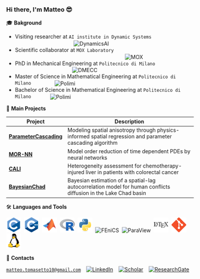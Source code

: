 ### Hi there, I'm Matteo :sunglasses:

:mortar_board: **Bakground**

- Visiting researcher at `AI institute in Dynamic Systems` $~~~~~~~~~~~~~~~~~~~~~~~~~~~~~~~~~~~~~~~$ <img src="https://github.com/MatteoTomasetto/Images/blob/main/DynamicsAI.png" title="DynamicsAI" alt="DynamicsAI" height="50" align="center"/>
- Scientific collaborator at `MOX Laboratory` $~~~~~~~~~~~~~~~~~~~~~~~~~~~~~~~~~~~~~~~~~~~~~~~~~~~~~~~~~~~~~~~~~~~~~~~~~~$ <img src="https://github.com/MatteoTomasetto/Images/blob/main/MOX_logo.png" title="MOX" alt="MOX" height="40" align="center"/>
- PhD in Mechanical Engineering at `Politecnico di Milano` $~~~~~~~~~~~~~~~~~~~~~~~~~~~~~~~~~~~~~~$ <img src="https://github.com/MatteoTomasetto/Images/blob/main/DMECC_logo.png" title="DMECC" alt="DMECC" height="50" align="center"/>
- Master of Science in Mathematical Engineering at `Politecnico di Milano` $~~~~~~~~~~~~~~$ <img src="https://github.com/MatteoTomasetto/Images/blob/main/Polimi_logo.png" title="Polimi" alt="Polimi" height="90" align="center"/>
- Bachelor of Science in Mathematical Engineering  at `Politecnico di Milano` $~~~~~~~~~~~$ <img src="https://github.com/MatteoTomasetto/Images/blob/main/Polimi_logo.png" title="Polimi" alt="Polimi" height="90" align="center"/>

:pushpin: **Main Projects**

| Project                                                                                                                   | Description                                                                                                     |
|---------------------------------------------------------------------------------------------------------------------------|-----------------------------------------------------------------------------------------------------------------|
| [**ParameterCascading**](https://github.com/MatteoTomasetto/fdaPDE-parameter-cascading)                                   | Modeling spatial anisotropy through physics-informed spatial regression and parameter cascading algorithm       |
| [**MOR-NN**](https://github.com/MatteoTomasetto/Model-Order-Reduction-of-PDEs-by-Machine-Learning)                        | Model order reduction of time dependent PDEs by neural networks                                                 |
| [**CALI**](https://github.com/MatteoTomasetto/CALI-Analysis)                                                              | Heterogeneity assessment for chemotherapy-injured liver in patients with colorectal cancer                      |
| [**BayesianChad**](https://github.com/MatteoTomasetto/Bayesian-Estimation-Spatial-Lag-Autocorrelation-Model)              | Bayesian estimation of a spatial-lag autocorrelation model for human conflicts diffusion in the Lake Chad basin |

:hammer_and_wrench: **Languages and Tools**
<div>
 <img src="https://github.com/devicons/devicon/blob/master/icons/c/c-original.svg" title="C" alt="C" width="40" height="40"/>&nbsp;
 <img src="https://github.com/devicons/devicon/blob/master/icons/cplusplus/cplusplus-original.svg" title="C++" alt="C++" width="40" height="40"/>&nbsp;
  <img src="https://github.com/devicons/devicon/blob/master/icons/matlab/matlab-original.svg" title="Matlab" alt="Matlab" width="40" height="40"/>&nbsp;
 <img src="https://github.com/devicons/devicon/blob/master/icons/r/r-original.svg" title="R" alt="R" width="40" height="40"/>&nbsp;
 <img src="https://github.com/devicons/devicon/blob/master/icons/python/python-original.svg" title="Python" alt="Python" width="40" height="40"/>&nbsp;
   <img src="https://github.com/MatteoTomasetto/Images/blob/main/FEniCS_logo.png" title="FEniCS" alt="FEniCS" width="30" height="40"/>&nbsp; 
 <img src="https://gitlab.kitware.com/uploads/-/system/group/avatar/14/ParaView_Mark.png" title="ParaView" alt="ParaView" width="40" height="40"/>&nbsp;
 <img src="https://github.com/devicons/devicon/blob/master/icons/latex/latex-original.svg" title="Latex" alt="Latex" width="40" height="40"/>&nbsp;
 <img src="https://github.com/devicons/devicon/blob/master/icons/git/git-original.svg" title="Git" alt="Git" width="40" height="40"/>&nbsp;
 <img src="https://github.com/devicons/devicon/blob/master/icons/linux/linux-original.svg" title="Linux" alt="Linux" width="40" height="40"/>&nbsp;
</div>

:loudspeaker: **Contacts**

<a href="mailto:matteo.tomasetto10@gmail.com">`matteo.tomasetto10@gmail.com`</a> &ensp; [![LinkedIn](https://img.shields.io/badge/-LinkedIn-blue?style=flat&logo=Linkedin&logoColor=white)](https://www.linkedin.com/in/matteo-tomasetto/) &ensp; [![Scholar](https://img.shields.io/badge/GoogleScholar-lightblue?style=flat&logo=googlescholar)](https://scholar.google.com/citations?user=RX_ZX2wAAAAJ&hl=it) &ensp; [![ResearchGate](https://img.shields.io/badge/ResearchGate-lightgray?style=flat&logo=researchgate)](https://www.researchgate.net/profile/Matteo-Tomasetto)
